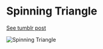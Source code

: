 # Spinning Triangle

[See tumblr post](http://gobslog.tumblr.com/post/67368325483/which-way-is-this-triangle-spinning)

![Spinning Triangle](http://68.media.tumblr.com/e30c99b907e1d2d5692bf02cd0d22851/tumblr_mwd1fk9IA01qenceeo1_500.gif)
